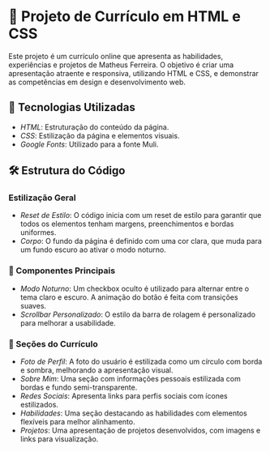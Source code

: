 # 📄 Projeto de Currículo em HTML e CSS

Este projeto é um currículo online que apresenta as habilidades, experiências e projetos de Matheus Ferreira. O objetivo é criar uma apresentação atraente e responsiva, utilizando HTML e CSS, e demonstrar as competências em design e desenvolvimento web.

## 🚀 Tecnologias Utilizadas

- *HTML*: Estruturação do conteúdo da página.
- *CSS*: Estilização da página e elementos visuais.
- *Google Fonts*: Utilizado para a fonte Muli.

## 🛠 Estrutura do Código

### Estilização Geral

- *Reset de Estilo*: O código inicia com um reset de estilo para garantir que todos os elementos tenham margens, preenchimentos e bordas uniformes.
- *Corpo*: O fundo da página é definido com uma cor clara, que muda para um fundo escuro ao ativar o modo noturno.

### 🔧 Componentes Principais

- *Modo Noturno*: Um checkbox oculto é utilizado para alternar entre o tema claro e escuro. A animação do botão é feita com transições suaves.
- *Scrollbar Personalizado*: O estilo da barra de rolagem é personalizado para melhorar a usabilidade.
  
### 📑 Seções do Currículo

- *Foto de Perfil*: A foto do usuário é estilizada como um círculo com borda e sombra, melhorando a apresentação visual.
- *Sobre Mim*: Uma seção com informações pessoais estilizada com bordas e fundo semi-transparente.
- *Redes Sociais*: Apresenta links para perfis sociais com ícones estilizados.
- *Habilidades*: Uma seção destacando as habilidades com elementos flexíveis para melhor alinhamento.
- *Projetos*: Uma apresentação de projetos desenvolvidos, com imagens e links para visualização.
